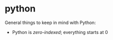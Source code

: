 # python

General things to keep in mind with Python:

* Python is _zero-indexed_; everything starts at 0
